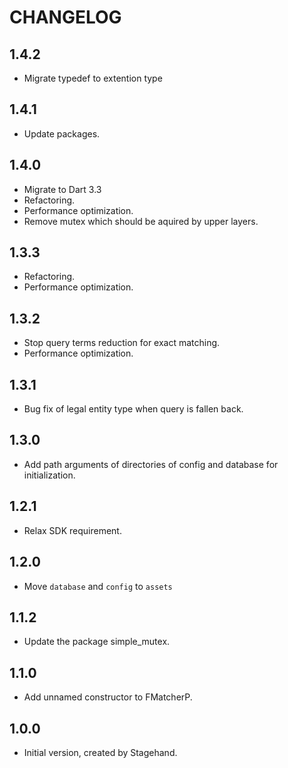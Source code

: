 # CHANGELOG

## 1.4.2

- Migrate typedef to extention type

## 1.4.1

- Update packages.

## 1.4.0

- Migrate to Dart 3.3
- Refactoring.
- Performance optimization.
- Remove mutex which should be aquired by upper layers.

## 1.3.3

- Refactoring.
- Performance optimization.

## 1.3.2

- Stop query terms reduction for exact matching.
- Performance optimization.

## 1.3.1

- Bug fix of legal entity type when query is fallen back.

## 1.3.0

- Add path arguments of directories of config and database for initialization.

## 1.2.1

- Relax SDK requirement.

## 1.2.0

- Move `database` and `config` to `assets`

## 1.1.2

- Update the package simple_mutex.

## 1.1.0

- Add unnamed constructor to FMatcherP.

## 1.0.0

- Initial version, created by Stagehand.
